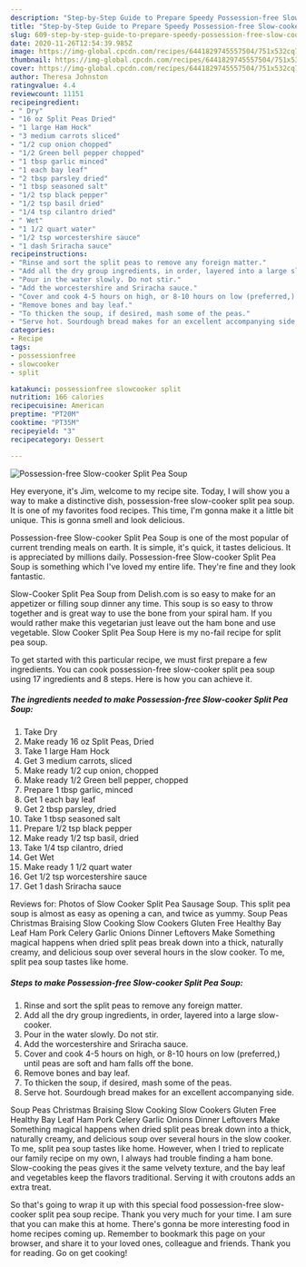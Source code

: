 ```yaml
---
description: "Step-by-Step Guide to Prepare Speedy Possession-free Slow-cooker Split Pea Soup"
title: "Step-by-Step Guide to Prepare Speedy Possession-free Slow-cooker Split Pea Soup"
slug: 609-step-by-step-guide-to-prepare-speedy-possession-free-slow-cooker-split-pea-soup
date: 2020-11-26T12:54:39.985Z
image: https://img-global.cpcdn.com/recipes/6441829745557504/751x532cq70/possession-free-slow-cooker-split-pea-soup-recipe-main-photo.jpg
thumbnail: https://img-global.cpcdn.com/recipes/6441829745557504/751x532cq70/possession-free-slow-cooker-split-pea-soup-recipe-main-photo.jpg
cover: https://img-global.cpcdn.com/recipes/6441829745557504/751x532cq70/possession-free-slow-cooker-split-pea-soup-recipe-main-photo.jpg
author: Theresa Johnston
ratingvalue: 4.4
reviewcount: 11151
recipeingredient:
- " Dry"
- "16 oz Split Peas Dried"
- "1 large Ham Hock"
- "3 medium carrots sliced"
- "1/2 cup onion chopped"
- "1/2 Green bell pepper chopped"
- "1 tbsp garlic minced"
- "1 each bay leaf"
- "2 tbsp parsley dried"
- "1 tbsp seasoned salt"
- "1/2 tsp black pepper"
- "1/2 tsp basil dried"
- "1/4 tsp cilantro dried"
- " Wet"
- "1 1/2 quart water"
- "1/2 tsp worcestershire sauce"
- "1 dash Sriracha sauce"
recipeinstructions:
- "Rinse and sort the split peas to remove any foreign matter."
- "Add all the dry group ingredients, in order, layered into a large slow-cooker."
- "Pour in the water slowly. Do not stir."
- "Add the worcestershire and Sriracha sauce."
- "Cover and cook 4-5 hours on high, or 8-10 hours on low (preferred,) until peas are soft and ham falls off the bone."
- "Remove bones and bay leaf."
- "To thicken the soup, if desired, mash some of the peas."
- "Serve hot. Sourdough bread makes for an excellent accompanying side."
categories:
- Recipe
tags:
- possessionfree
- slowcooker
- split

katakunci: possessionfree slowcooker split 
nutrition: 166 calories
recipecuisine: American
preptime: "PT20M"
cooktime: "PT35M"
recipeyield: "3"
recipecategory: Dessert

---
```



![Possession-free Slow-cooker Split Pea Soup](https://img-global.cpcdn.com/recipes/6441829745557504/751x532cq70/possession-free-slow-cooker-split-pea-soup-recipe-main-photo.jpg)

Hey everyone, it's Jim, welcome to my recipe site. Today, I will show you a way to make a distinctive dish, possession-free slow-cooker split pea soup. It is one of my favorites food recipes. This time, I'm gonna make it a little bit unique. This is gonna smell and look delicious.

Possession-free Slow-cooker Split Pea Soup is one of the most popular of current trending meals on earth. It is simple, it's quick, it tastes delicious. It is appreciated by millions daily. Possession-free Slow-cooker Split Pea Soup is something which I've loved my entire life. They're fine and they look fantastic.

Slow-Cooker Split Pea Soup from Delish.com is so easy to make for an appetizer or filling soup dinner any time. This soup is so easy to throw together and is great way to use the bone from your spiral ham. If you would rather make this vegetarian just leave out the ham bone and use vegetable. Slow Cooker Split Pea Soup Here is my no-fail recipe for split pea soup.


To get started with this particular recipe, we must first prepare a few ingredients. You can cook possession-free slow-cooker split pea soup using 17 ingredients and 8 steps. Here is how you can achieve it.

<!--inarticleads1-->

##### The ingredients needed to make Possession-free Slow-cooker Split Pea Soup:

1. Take  Dry
1. Make ready 16 oz Split Peas, Dried
1. Take 1 large Ham Hock
1. Get 3 medium carrots, sliced
1. Make ready 1/2 cup onion, chopped
1. Make ready 1/2 Green bell pepper, chopped
1. Prepare 1 tbsp garlic, minced
1. Get 1 each bay leaf
1. Get 2 tbsp parsley, dried
1. Take 1 tbsp seasoned salt
1. Prepare 1/2 tsp black pepper
1. Make ready 1/2 tsp basil, dried
1. Take 1/4 tsp cilantro, dried
1. Get  Wet
1. Make ready 1 1/2 quart water
1. Get 1/2 tsp worcestershire sauce
1. Get 1 dash Sriracha sauce


Reviews for: Photos of Slow Cooker Split Pea Sausage Soup. This split pea soup is almost as easy as opening a can, and twice as yummy. Soup Peas Christmas Braising Slow Cooking Slow Cookers Gluten Free Healthy Bay Leaf Ham Pork Celery Garlic Onions Dinner Leftovers Make Something magical happens when dried split peas break down into a thick, naturally creamy, and delicious soup over several hours in the slow cooker. To me, split pea soup tastes like home. 

<!--inarticleads2-->

##### Steps to make Possession-free Slow-cooker Split Pea Soup:

1. Rinse and sort the split peas to remove any foreign matter.
1. Add all the dry group ingredients, in order, layered into a large slow-cooker.
1. Pour in the water slowly. Do not stir.
1. Add the worcestershire and Sriracha sauce.
1. Cover and cook 4-5 hours on high, or 8-10 hours on low (preferred,) until peas are soft and ham falls off the bone.
1. Remove bones and bay leaf.
1. To thicken the soup, if desired, mash some of the peas.
1. Serve hot. Sourdough bread makes for an excellent accompanying side.


Soup Peas Christmas Braising Slow Cooking Slow Cookers Gluten Free Healthy Bay Leaf Ham Pork Celery Garlic Onions Dinner Leftovers Make Something magical happens when dried split peas break down into a thick, naturally creamy, and delicious soup over several hours in the slow cooker. To me, split pea soup tastes like home. However, when I tried to replicate our family recipe on my own, I always had trouble finding a ham bone. Slow-cooking the peas gives it the same velvety texture, and the bay leaf and vegetables keep the flavors traditional. Serving it with croutons adds an extra treat. 

So that's going to wrap it up with this special food possession-free slow-cooker split pea soup recipe. Thank you very much for your time. I am sure that you can make this at home. There's gonna be more interesting food in home recipes coming up. Remember to bookmark this page on your browser, and share it to your loved ones, colleague and friends. Thank you for reading. Go on get cooking!
